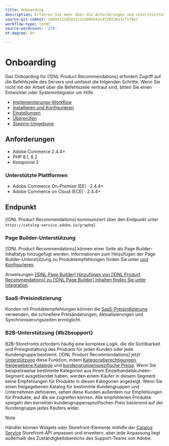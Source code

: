 ```yaml
---
title: Onboarding
description: Erfahren Sie mehr über die Anforderungen und unterstützten Plattformen in [!DNL Product Recommendations].
source-git-commit: cb69e11cd54a3ca1ab66543c4f28526a3cf1f9e1
workflow-type: tm+mt
source-wordcount: '276'
ht-degree: 0%

---
```


# Onboarding

Das Onboarding für [!DNL Product Recommendations] erfordert Zugriff auf die Befehlszeile des Servers und umfasst die folgenden Schritte. Wenn Sie nicht mit der Arbeit über die Befehlszeile vertraut sind, bitten Sie einen Entwickler oder Systemintegrator um Hilfe.

- [Implementierungs-Workflow](implementation-workflow.md)
- [Installieren und Konfigurieren](install-configure.md)
- [Einstellungen](settings.md)
- [Überprüfen](verify.md)
- [Staging-Umgebung](staging-environment.md)

## Anforderungen

- Adobe Commerce 2.4.4+
- PHP 8.1, 8.2
- Komponist 2

### Unterstützte Plattformen

- Adobe Commerce On-Premise (EE) : 2.4.4+
- Adobe Commerce on Cloud (ECE) : 2.4.4+

## Endpunkt

[!DNL Product Recommendations] kommuniziert über den Endpunkt unter `https://catalog-service.adobe.io/graphql`.

### Page Builder-Unterstützung

[!DNL Product Recommendations] können einer Seite als Page Builder-Inhaltstyp hinzugefügt werden. Informationen zum Hinzufügen der Page Builder-Unterstützung zu Produktempfehlungen finden Sie unter [ und Konfigurieren](install-configure.md).

Anweisungen [[!DNL Page Builder]  Hinzufügen von [!DNL Product Recommendations] zu [!DNL Page Builder] Inhalten finden Sie unter Integration](page-builder.md).

### SaaS-Preisindizierung

Kunden mit Produktempfehlungen können die [SaaS-Preisindizierung](../price-index/price-indexing.md) verwenden, die schnellere Preisänderungen, Aktualisierungen und Synchronisierungszeiten ermöglicht.

### B2B-Unterstützung {#b2bsupport}

B2B-Storefronts erfordern häufig eine komplexe Logik, die die Sichtbarkeit und Preisgestaltung des Produkts für jeden Kunden oder jede Kundengruppe bestimmt. [!DNL Product Recommendations] jetzt [Unterstützung](release-notes.md) diese Funktion, indem [Kategorieberechtigungen](https://experienceleague.adobe.com/docs/commerce-admin/catalog/categories/category-permissions.html), [freigegebene Kataloge](https://experienceleague.adobe.com/docs/commerce-admin/b2b/shared-catalogs/catalog-shared.html) und [kundengruppenspezifische Preise](https://experienceleague.adobe.com/docs/commerce-admin/catalog/products/pricing/pricing-advanced.html). Wenn Sie beispielsweise bestimmte Kategorien aus Ihrem Einzelhandelskunden-Segment ausgeblendet haben, werden einem Käufer in diesem Segment keine Empfehlungen für Produkte in diesen Kategorien angezeigt. Wenn Sie einen freigegebenen Katalog für bestimmte Kundengruppen und Unternehmen definieren, sehen diese Kunden außerdem nur Empfehlungen für Produkte, auf die sie zugreifen können. Alle empfohlenen Produkte spiegeln den korrekten kundengruppenspezifischen Preis basierend auf der Kundengruppe jedes Käufers wider.

>[!NOTE]
>
>Händler können Widgets oder Storefront-Elemente mithilfe der [Catalog Service](../catalog-service/overview.md) Storefront-API anpassen und erweitern, aber jede Anpassung liegt außerhalb des Zuständigkeitsbereichs des Support-Teams von Adobe.
